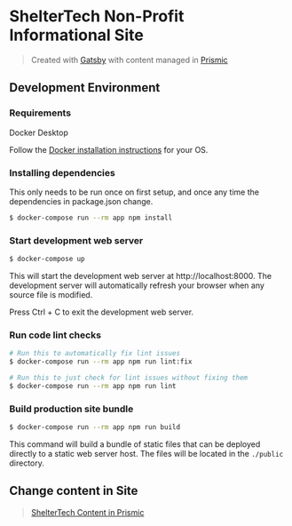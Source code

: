 # ShelterTech Non-Profit Informational Site

> Created with [Gatsby](https://www.gatsbyjs.org/) with content managed in [Prismic](https://prismic.io)

## Development Environment

### Requirements

Docker Desktop

Follow the [Docker installation instructions](https://www.docker.com/get-started) for your OS.

### Installing dependencies

This only needs to be run once on first setup, and once any time the
dependencies in package.json change.

```sh
$ docker-compose run --rm app npm install
```

### Start development web server

```sh
$ docker-compose up
```

This will start the development web server at http://localhost:8000. The
development server will automatically refresh your browser when any source file
is modified.

Press Ctrl + C to exit the development web server.


### Run code lint checks

```sh
# Run this to automatically fix lint issues
$ docker-compose run --rm app npm run lint:fix

# Run this to just check for lint issues without fixing them
$ docker-compose run --rm app npm run lint
```

### Build production site bundle

```sh
$ docker-compose run --rm app npm run build
```

This command will build a bundle of static files that can be deployed directly
to a static web server host. The files will be located in the `./public`
directory.


## Change content in Site

> [ShelterTech Content in Prismic](https://sheltertech.prismic.io/)

